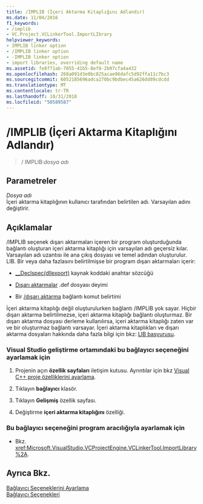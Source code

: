 ```yaml
---
title: /IMPLIB (İçeri Aktarma Kitaplığını Adlandır)
ms.date: 11/04/2016
f1_keywords:
- /implib
- VC.Project.VCLinkerTool.ImportLIbrary
helpviewer_keywords:
- IMPLIB linker option
- /IMPLIB linker option
- -IMPLIB linker option
- import libraries, overriding default name
ms.assetid: fe8f71ab-7055-41b5-8ef8-2b97cfa4a432
ms.openlocfilehash: 268a091d3e0bc825acae96dafc5d92ffa11c7bc3
ms.sourcegitcommit: 6052185696adca270bc9bdbec45a626dd89cdcdd
ms.translationtype: MT
ms.contentlocale: tr-TR
ms.lasthandoff: 10/31/2018
ms.locfileid: "50589587"
---
```

# <a name="implib-name-import-library"></a>/IMPLIB (İçeri Aktarma Kitaplığını Adlandır)

> / IMPLIB:*dosya adı*

## <a name="parameters"></a>Parametreler

*Dosya adı*<br/>
İçeri aktarma kitaplığının kullanıcı tarafından belirtilen adı. Varsayılan adını değiştirir.

## <a name="remarks"></a>Açıklamalar

/IMPLIB seçenek dışarı aktarmaları içeren bir program oluşturduğunda bağlantı oluşturan içeri aktarma kitaplığı için varsayılan adı geçersiz kılar. Varsayılan adı uzantısı ile ana çıkış dosyası ve temel adından oluşturulur. LIB. Bir veya daha fazlasını belirtilmişse bir program dışarı aktarmaları içerir:

- [__Declspec(dllexport)](../../cpp/dllexport-dllimport.md) kaynak koddaki anahtar sözcüğü

- [Dışarı aktarmalar](../../build/reference/exports.md) .def dosyası deyimi

- Bir [/dışarı aktarma](../../build/reference/export-exports-a-function.md) bağlantı komut belirtimi

İçeri aktarma kitaplığı değil oluşturulurken bağlantı /IMPLIB yok sayar. Hiçbir dışarı aktarma belirtilmezse, içeri aktarma kitaplığı bağlantı oluşturmaz. Bir dışarı aktarma dosyası derleme kullanılırsa, içeri aktarma kitaplığı zaten var ve bir oluşturmaz bağlantı varsayar. İçeri aktarma kitaplıkları ve dışarı aktarma dosyaları hakkında daha fazla bilgi için bkz: [LIB başvurusu](../../build/reference/lib-reference.md).

### <a name="to-set-this-linker-option-in-the-visual-studio-development-environment"></a>Visual Studio geliştirme ortamındaki bu bağlayıcı seçeneğini ayarlamak için

1. Projenin açın **özellik sayfaları** iletişim kutusu. Ayrıntılar için bkz [Visual C++ proje özelliklerini ayarlama](../../ide/working-with-project-properties.md).

1. Tıklayın **bağlayıcı** klasör.

1. Tıklayın **Gelişmiş** özellik sayfası.

1. Değiştirme **içeri aktarma kitaplığını** özelliği.

### <a name="to-set-this-linker-option-programmatically"></a>Bu bağlayıcı seçeneğini program aracılığıyla ayarlamak için

- Bkz. <xref:Microsoft.VisualStudio.VCProjectEngine.VCLinkerTool.ImportLibrary%2A>.

## <a name="see-also"></a>Ayrıca Bkz.

[Bağlayıcı Seçeneklerini Ayarlama](../../build/reference/setting-linker-options.md)<br/>
[Bağlayıcı Seçenekleri](../../build/reference/linker-options.md)